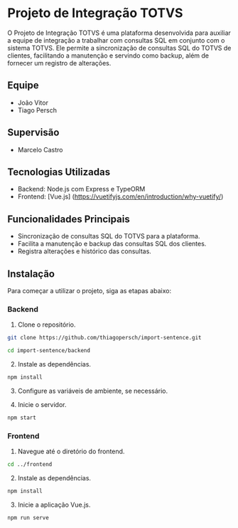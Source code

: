 # Projeto de Integração TOTVS

O Projeto de Integração TOTVS é uma plataforma desenvolvida para auxiliar a equipe de integração a trabalhar com consultas SQL em conjunto com o sistema TOTVS. Ele permite a sincronização de consultas SQL do TOTVS de clientes, facilitando a manutenção e servindo como backup, além de fornecer um registro de alterações.

## Equipe

- João Vitor
- Tiago Persch

## Supervisão

- Marcelo Castro

## Tecnologias Utilizadas

- Backend: Node.js com Express e TypeORM
- Frontend: [Vue.js] (https://vuetifyjs.com/en/introduction/why-vuetify/)

## Funcionalidades Principais

- Sincronização de consultas SQL do TOTVS para a plataforma.
- Facilita a manutenção e backup das consultas SQL dos clientes.
- Registra alterações e histórico das consultas.

## Instalação

Para começar a utilizar o projeto, siga as etapas abaixo:

### Backend

1. Clone o repositório.

```bash
git clone https://github.com/thiagopersch/import-sentence.git
```
```bash
cd import-sentence/backend
```
2. Instale as dependências.
```bash
npm install
```
3. Configure as variáveis de ambiente, se necessário.

4. Inicie o servidor.

```bash
npm start
```
### Frontend
1. Navegue até o diretório do frontend.
```bash
cd ../frontend
```
2. Instale as dependências.
```bash
npm install
```
3. Inicie a aplicação Vue.js.
```bash
npm run serve
```
